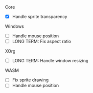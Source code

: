 Core
- [X] Handle sprite transparency

Windows
- [ ] Handle mouse position
- [ ] LONG TERM: Fix aspect ratio

XOrg
- [ ] LONG TERM: Handle window resizing

WASM
- [ ] Fix sprite drawing
- [ ] Handle mouse position
